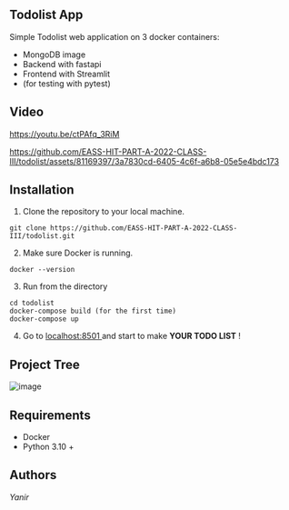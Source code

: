## Todolist App

Simple Todolist web application on 3 docker containers: 
* MongoDB image
* Backend with fastapi 
* Frontend with Streamlit
* (for testing with pytest)

## Video 
https://youtu.be/ctPAfq_3RiM

https://github.com/EASS-HIT-PART-A-2022-CLASS-III/todolist/assets/81169397/3a7830cd-6405-4c6f-a6b8-05e5e4bdc173


## Installation
1. Clone the repository to your local machine.
```
git clone https://github.com/EASS-HIT-PART-A-2022-CLASS-III/todolist.git
```
2. Make sure Docker is running.
```
docker --version
```
3. Run from the directory
```
cd todolist
docker-compose build (for the first time)
docker-compose up
```
4. Go to [localhost:8501 ](http://localhost:8501/) and start to make **YOUR TODO LIST** ! 


## Project Tree
![image](https://github.com/EASS-HIT-PART-A-2022-CLASS-III/todolist/assets/81169397/6db61ae6-7d95-48e1-99ac-4d5f07e932ea)

## Requirements
* Docker
* Python 3.10 +

## Authors
*Yanir*
